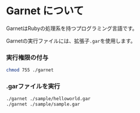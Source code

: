 # Garnet について

GarnetはRubyの処理系を持つプログラミング言語です。

Garnetの実行ファイルには、拡張子`.gar`を使用します。

### 実行権限の付与

```sh
chmod 755 ./garnet
```

### .garファイルを実行

```sh
./garnet ./sample/helloworld.gar
./garnet ./sample/sample.gar
```
